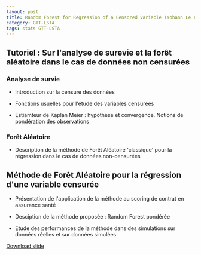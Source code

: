 ```yaml
---
layout: post
title: Random Forest for Regression of a Censored Variable (Yohann Le Faou) 
category: GTT-LSTA 
tags: stats GTT-LSTA
---
```


## Tutoriel : Sur l&#39;analyse de surevie et la forêt aléatoire dans le cas de données non censurées

### Analyse de survie

* Introduction sur la censure des données

* Fonctions usuelles pour l'étude des variables censurées

* Estiamteur de Kaplan Meier : hypothèse et convergence. Notions de
  pondération des observations

<!--_split-->

### Forêt Aléatoire

* Description de la méthode de Forêt Aléatoire 'classique' pour la
  régression dans le cas de données non-censurées

## Méthode de Forêt Aléatoire pour la régression d&#39;une variable censurée

* Présentation de l'application de la méthode au scoring de contrat en
  assurance santé

* Desciption de la méthode proposée : Random Forest pondérée

* Etude des performances de la méthode dans des simulations sur données
  réelles et sur données simulées


[Download slide](https://mgimm.github.io/public/pdf/Slides___Random_Forest_for_regression_of_a_censored_variable.pdf)
